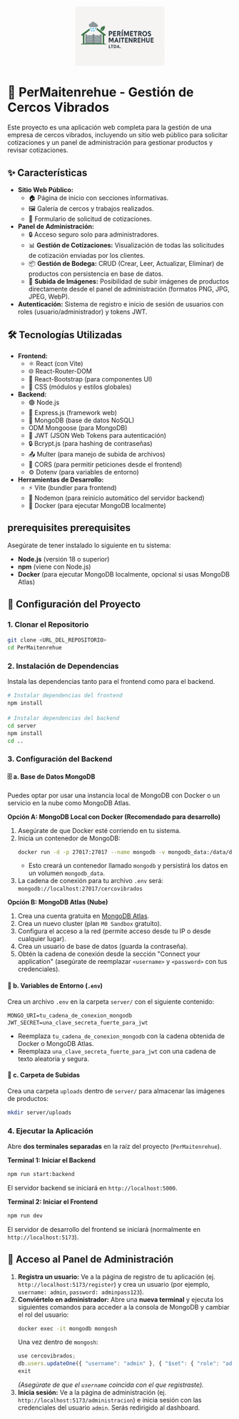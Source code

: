 <p align="center">
  <img src="src/assets/mi-logo.png" alt="Logo PerMaitenrehue" width="200"/>
</p>

# 🚧 PerMaitenrehue - Gestión de Cercos Vibrados

Este proyecto es una aplicación web completa para la gestión de una empresa de cercos vibrados, incluyendo un sitio web público para solicitar cotizaciones y un panel de administración para gestionar productos y revisar cotizaciones.

## ✨ Características

*   **Sitio Web Público:**
    *   🏠 Página de inicio con secciones informativas.
    *   🖼️ Galería de cercos y trabajos realizados.
    *   📝 Formulario de solicitud de cotizaciones.
*   **Panel de Administración:**
    *   🔒 Acceso seguro solo para administradores.
    *   📊 **Gestión de Cotizaciones:** Visualización de todas las solicitudes de cotización enviadas por los clientes.
    *   📦 **Gestión de Bodega:** CRUD (Crear, Leer, Actualizar, Eliminar) de productos con persistencia en base de datos.
    *   📸 **Subida de Imágenes:** Posibilidad de subir imágenes de productos directamente desde el panel de administración (formatos PNG, JPG, JPEG, WebP).
*   **Autenticación:** Sistema de registro e inicio de sesión de usuarios con roles (usuario/administrador) y tokens JWT.

## 🛠️ Tecnologías Utilizadas

*   **Frontend:**
    *   ⚛️ React (con Vite)
    *   🌐 React-Router-DOM
    *   🎨 React-Bootstrap (para componentes UI)
    *   💅 CSS (módulos y estilos globales)
*   **Backend:**
    *   🟢 Node.js
    *   🚀 Express.js (framework web)
    *   🍃 MongoDB (base de datos NoSQL)
    *    ODM Mongoose (para MongoDB)
    *   🔑 JWT (JSON Web Tokens para autenticación)
    *   🔒 Bcrypt.js (para hashing de contraseñas)
    *   📤 Multer (para manejo de subida de archivos)
    *   🔄 CORS (para permitir peticiones desde el frontend)
    *   ⚙️ Dotenv (para variables de entorno)
*   **Herramientas de Desarrollo:**
    *   ⚡ Vite (bundler para frontend)
    *   🔄 Nodemon (para reinicio automático del servidor backend)
    *   🐳 Docker (para ejecutar MongoDB localmente)

##  prerequisites  prerequisites

Asegúrate de tener instalado lo siguiente en tu sistema:

*   **Node.js** (versión 18 o superior)
*   **npm** (viene con Node.js)
*   **Docker** (para ejecutar MongoDB localmente, opcional si usas MongoDB Atlas)

## 🚀 Configuración del Proyecto

### 1. Clonar el Repositorio

```bash
git clone <URL_DEL_REPOSITORIO>
cd PerMaitenrehue
```

### 2. Instalación de Dependencias

Instala las dependencias tanto para el frontend como para el backend.

```bash
# Instalar dependencias del frontend
npm install

# Instalar dependencias del backend
cd server
npm install
cd ..
```

### 3. Configuración del Backend

#### 🗄️ a. Base de Datos MongoDB

Puedes optar por usar una instancia local de MongoDB con Docker o un servicio en la nube como MongoDB Atlas.

**Opción A: MongoDB Local con Docker (Recomendado para desarrollo)**

1.  Asegúrate de que Docker esté corriendo en tu sistema.
2.  Inicia un contenedor de MongoDB:
    ```bash
    docker run -d -p 27017:27017 --name mongodb -v mongodb_data:/data/db mongo
    ```
    *   Esto creará un contenedor llamado `mongodb` y persistirá los datos en un volumen `mongodb_data`.
3.  La cadena de conexión para tu archivo `.env` será: `mongodb://localhost:27017/cercovibrados`

**Opción B: MongoDB Atlas (Nube)**

1.  Crea una cuenta gratuita en [MongoDB Atlas](https://www.mongodb.com/cloud/atlas/register).
2.  Crea un nuevo cluster (plan `M0 Sandbox` gratuito).
3.  Configura el acceso a la red (permite acceso desde tu IP o desde cualquier lugar).
4.  Crea un usuario de base de datos (guarda la contraseña).
5.  Obtén la cadena de conexión desde la sección "Connect your application" (asegúrate de reemplazar `<username>` y `<password>` con tus credenciales).

#### 🔑 b. Variables de Entorno (`.env`)

Crea un archivo `.env` en la carpeta `server/` con el siguiente contenido:

```
MONGO_URI=tu_cadena_de_conexion_mongodb
JWT_SECRET=una_clave_secreta_fuerte_para_jwt
```

*   Reemplaza `tu_cadena_de_conexion_mongodb` con la cadena obtenida de Docker o MongoDB Atlas.
*   Reemplaza `una_clave_secreta_fuerte_para_jwt` con una cadena de texto aleatoria y segura.

#### 📂 c. Carpeta de Subidas

Crea una carpeta `uploads` dentro de `server/` para almacenar las imágenes de productos:

```bash
mkdir server/uploads
```

### 4. Ejecutar la Aplicación

Abre **dos terminales separadas** en la raíz del proyecto (`PerMaitenrehue`).

**Terminal 1: Iniciar el Backend**

```bash
npm run start:backend
```

El servidor backend se iniciará en `http://localhost:5000`.

**Terminal 2: Iniciar el Frontend**

```bash
npm run dev
```

El servidor de desarrollo del frontend se iniciará (normalmente en `http://localhost:5173`).

## 👤 Acceso al Panel de Administración

1.  **Registra un usuario:** Ve a la página de registro de tu aplicación (ej. `http://localhost:5173/register`) y crea un usuario (por ejemplo, `username: admin`, `password: adminpass123`).
2.  **Conviértelo en administrador:** Abre una **nueva terminal** y ejecuta los siguientes comandos para acceder a la consola de MongoDB y cambiar el rol del usuario:
    ```bash
    docker exec -it mongodb mongosh
    ```
    Una vez dentro de `mongosh`:
    ```javascript
    use cercovibrados;
    db.users.updateOne({ "username": "admin" }, { "$set": { "role": "admin" } });
    exit
    ```
    *(Asegúrate de que el `username` coincida con el que registraste).*
3.  **Inicia sesión:** Ve a la página de administración (ej. `http://localhost:5173/administracion`) e inicia sesión con las credenciales del usuario `admin`. Serás redirigido al dashboard.
